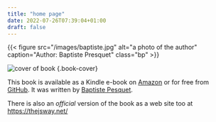 ```yaml
---
title: "home page"
date: 2022-07-26T07:39:04+01:00
draft: false
---
```


{{< figure src="/images/baptiste.jpg" alt="a photo of the author" caption="Author: Baptiste Presquet" class="bp" >}}

![cover of book](/images/book-cover-new.png)
{.book-cover}


This book is available as a Kindle e-book on [Amazon](https://www.amazon.co.uk/gp/product/B08861793B) or for free from [GitHub](https://github.com/thejsway/thejsway). It was written by [Baptiste Pesquet](https://www.bpesquet.fr/en/).

There is also an *official* version of the book as a web site too at https://thejsway.net/
